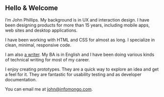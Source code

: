 

## Hello & Welcome

I’m John Phillips. My background is in UX and interaction design. I have been designing products for more than 15 years, including mobile apps, web sites and desktop applications.

I have been working with HTML and CSS for almost as long. I specialize in clean, minimal, responsive code.

I am also [a writer](/posts/). My BA is in English and I have been doing various kinds of technical writing for most of my career.

I enjoy creating prototypes. They are a quick way to explore an idea and get a feel for it. They are fantastic for usability testing and as developer documentation. 

<p>You can email me at <a href="&#x6D;&#97;&#105;l&#116;&#x6F;:&#106;&#111;&#x68;&#x6E;&#64;&#x69;&#x6E;f&#111;&#x6D;&#x6F;&#110;&#x67;&#111;&#46;&#x63;&#111;&#109;">&#106;&#111;&#x68;&#x6E;&#64;&#x69;&#x6E;f&#111;&#x6D;&#x6F;&#110;&#x67;&#111;&#46;&#x63;&#111;&#109;</a>.</p>

